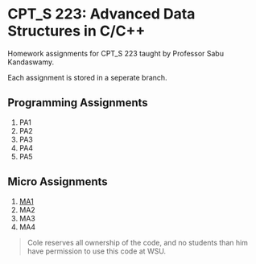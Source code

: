 # CPT_S 223: Advanced Data Structures in C/C++
Homework assignments for CPT_S 223 taught by Professor Sabu Kandaswamy.

Each assignment is stored in a seperate branch.

## Programming Assignments
1. PA1
2. PA2
3. PA3
4. PA4
5. PA5

## Micro Assignments
1. [MA1](/tree/ma1)
2. MA2
3. MA3
4. MA4


> Cole reserves all ownership of the code, and no students than him have permission to use this code at WSU.
